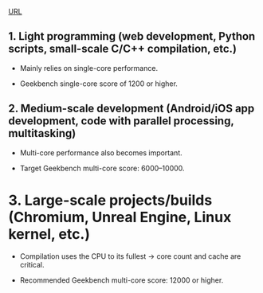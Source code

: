 [URL](https://browser.geekbench.com/)

## 1. Light programming (web development, Python scripts, small-scale C/C++ compilation, etc.)

* Mainly relies on single-core performance.

* Geekbench single-core score of 1200 or higher.

## 2. Medium-scale development (Android/iOS app development, code with parallel processing, multitasking)

* Multi-core performance also becomes important.

* Target Geekbench multi-core score: 6000–10000.

# 3. Large-scale projects/builds (Chromium, Unreal Engine, Linux kernel, etc.)

* Compilation uses the CPU to its fullest → core count and cache are critical.

* Recommended Geekbench multi-core score: 12000 or higher.
